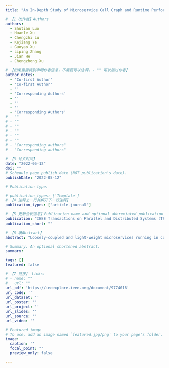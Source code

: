 ```yaml
---
title: "An In-Depth Study of Microservice Call Graph and Runtime Performance"

# 【1 改作者】Authors
authors:
  - Shutian Luo
  - Huanle Xu 
  - Chengzhi Lu
  - Kejiang Ye
  - Guoyao Xu
  - Liping Zhang 
  - Jian He 
  - Chengzhong Xu 

# 【如果需要特别申明作者信息，不需要可以注释，- "" 可以跳过作者】
author_notes:
  - 'Co-first Author'
  - 'Co-first Author'
  - ''
  - 'Corresponding Authors'
  - ''
  - ''
  - ''
  - 'Corresponding Authors'
# - ""
# - ""
# - ""
# - ""
# - ""
# - ""
# - "Corresponding authors"
# - "Corresponding authors"

# 【3 论文时间】
date: "2022-05-12"
doi: ""
# Schedule page publish date (NOT publication's date).
publishDate: "2022-05-12"

# Publication type.

# publication_types: ['Template']
# 【4 注释上一行并解开下一行注释】
publication_types: ["article-journal"]

# 【5 更新会议信息】Publication name and optional abbreviated publication name.
publication: "IEEE Transactions on Parallel and Distributed Systems (TPDS), 33(12)"
publication_short: ""

# 【6 填Abstract】
abstract: "Loosely-coupled and light-weight microservices running in containers are replacing monolithic applications gradually. Understanding the characteristics of microservices is critical to make good use of microservice architectures. However, there is no comprehensive study about microservice and its related systems in production environments so far. In this paper, we present a solid analysis of large-scale deployments of microservices at Alibaba clusters. Our study focuses on the characterization of microservice dependency as well as its runtime performance. We conduct an in-depth anatomy of microservice call graphs to quantify the difference between them and traditional DAGs of data-parallel jobs. In particular, we observe that microservice call graphs are heavy-tail distributed and their topology is similar to a tree and moreover, many microservices are hot-spots. We also discover that the structure of call graphs for long-term developed applications is much simpler so as to provide better performance. Our investigation on microservice runtime performance indicates most microservices are much more sensitive to CPU interference than memory interference. Moreover, we design resource management policies to efficiently tune memory resources."

# Summary. An optional shortened abstract.
summary: 

tags: []
featured: false

# 【7 链接】 links:
# - name: ""
#   url: ""
url_pdf: 'https://ieeexplore.ieee.org/document/9774016'
url_code: ''
url_dataset: ''
url_poster: ''
url_project: ''
url_slides: ''
url_source: ''
url_video: ''

# Featured image
# To use, add an image named `featured.jpg/png` to your page's folder. 
image:
  caption: ''
  focal_point: ""
  preview_only: false

---
```



